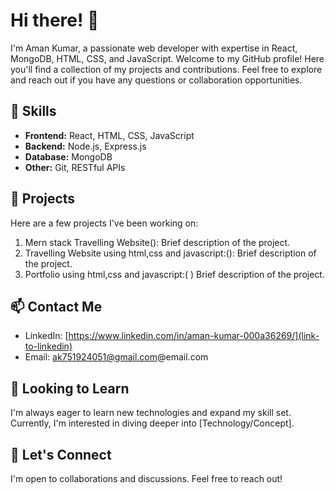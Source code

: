 # Hi there! 👋

I'm Aman Kumar, a passionate web developer with expertise in React, MongoDB, HTML, CSS, and JavaScript. Welcome to my GitHub profile! Here you'll find a collection of my projects and contributions. Feel free to explore and reach out if you have any questions or collaboration opportunities.

## 🚀 Skills

- **Frontend:** React, HTML, CSS, JavaScript
- **Backend:** Node.js, Express.js
- **Database:** MongoDB
- **Other:** Git, RESTful APIs

## 💼 Projects

Here are a few projects I've been working on:

1. Mern stack Travelling Website(): Brief description of the project.
2. Travelling Website using html,css and javascript:(): Brief description of the project.
3. Portfolio using html,css and javascript:( ) Brief description of the project.

## 📫 Contact Me

- LinkedIn: [https://www.linkedin.com/in/aman-kumar-000a36269/](link-to-linkedin)
- Email: ak751924051@gmail.com@email.com

## 🌱 Looking to Learn

I'm always eager to learn new technologies and expand my skill set. Currently, I'm interested in diving deeper into [Technology/Concept].

## 🤝 Let's Connect

I'm open to collaborations and discussions. Feel free to reach out!

